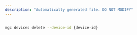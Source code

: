 ```yaml
---
description: "Automatically generated file. DO NOT MODIFY"
---
```


```bash

mgc devices delete --device-id {device-id}

```